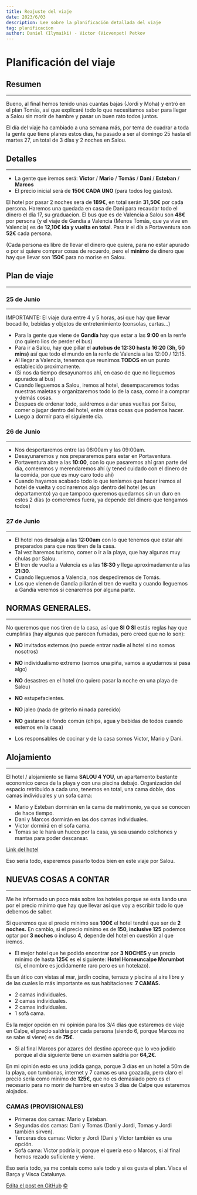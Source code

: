 ```yaml
---
title: Reajuste del viaje
date: 2023/6/03
description: Lee sobre la planificación detallada del viaje
tag: planificacion
author: Daniel (Ilymaiki) - Victor (Vicvenpet) Petkov
---
```


# Planificación del viaje

## Resumen
---

Bueno, al final hemos tenido unas cuantas bajas (Jordi y Moha) y entró en el plan Tomás, así que explicaré todo lo que necesitamos saber para llegar a Salou sin morir de hambre y pasar un buen rato todos juntos.

El día del viaje ha cambiado a una semana más, por tema de cuadrar a toda la gente que tiene planes estos días, ha pasado a ser al domingo 25 hasta el martes 27, un total de 3 días y 2 noches en Salou.

## Detalles
---

- La gente que iremos será: **Victor** / **Mario** / **Tomás** / **Dani** / **Esteban** / **Marcos**
- El precio inicial será de **150€ CADA UNO** (para todos log gastos).

El hotel por pasar 2 noches será de **189€**, en total serán **31,50€** por cada persona. Haremos una quedada en casa de Dani para recaudar todo el dinero el día 17, su graduacion.
El bus que es de Valencia a Salou son **48€** por persona (y el viaje de Gandía a Valencia (Menos Tomás, que ya vive en Valencia) es de **12,10€ ida y vuelta en total**.
Para ir el día a Portaventura son **52€** cada persona.

(Cada persona es libre de llevar el dinero que quiera, para no estar apurado o por si quiere comprar cosas de recuerdo, pero el **minimo** de dinero que hay que llevar son **150€** para no morise en Salou.

## Plan de viaje
---
### 25 de Junio
---

IMPORTANTE: El viaje dura entre 4 y 5 horas, así que hay que llevar bocadillo, bebidas y objetos de entretenimiento (consolas, cartas...)

- Para la gente que viene de **Gandía** hay que estar a las **9:00** en la renfe (no quiero lios de perder el bus)
- Para ir a Salou, hay que pillar el **autobus de 12:30 hasta 16:20 (3h, 50 mins)** así que todo el mundo en la renfe de Valencia a las 12:00 / 12:15.
- Al llegar a Valencia, tenemos que reunirnos **TODOS** en un punto establecido proximamente.
- (Si nos da tiempo desayunamos ahí, en caso de que no lleguemos apurados al bus)
- Cuando lleguemos a Salou, iremos al hotel, desempacaremos todas nuestras maletas y organizaremos todo lo de la casa, como ir a comprar y demás cosas.
- Despues de ordenar todo, saldremos a dar unas vueltas por Salou, comer o jugar dentro del hotel, entre otras cosas que podemos hacer.
- Luego a dormir para el siguiente día.

### 26 de Junio
---

- Nos despertaremos entre las 08:00am y las 09:00am.
- Desayunaremos y nos prepararemos para estar en Portaventura.
- Portaventura abre a las **10:00**, con lo que pasaremos ahí gran parte del día, comeremos y merendaremos ahí (y tened cuidado con el dinero de la comida, por que es muy caro todo ahí)
- Cuando hayamos acabado todo lo que teníamos que hacer iremos al hotel de vuelta y cocinaremos algo dentro del hotel (es un departamento) ya que tampoco queremos quedarnos sin un duro en estos 2 días (o comeremos fuera, ya depende del dinero que tengamos todos)

### 27 de Junio
---

- El hotel nos desaloja a las **12:00am** con lo que tenemos que estar ahí preparados para que nos tiren de la casa.
- Tal vez haremos turismo, comer o ir a la playa, que hay algunas muy chulas por Salou.
- El tren de vuelta a Valencia es a las **18:30** y llega aproximadamente a las **21:30**.
- Cuando lleguemos a Valencia, nos despediremos de Tomás.
- Los que vienen de Gandía pillarán el tren de vuelta y cuando lleguemos a Gandía veremos si cenaremos por alguna parte.

## NORMAS GENERALES.
---

No queremos que nos tiren de la casa, así que **SI O SI** estás reglas hay que cumplirlas (hay algunas que parecen fumadas, pero creed que no lo son):

- **NO** invitados externos (no puede entrar nadie al hotel si no somos nosotros)
- **NO** individualismo extremo (somos una piña, vamos a ayudarnos si pasa algo)
- **NO** desastres en el hotel (no quiero pasar la noche en una playa de Salou)
- **NO** estupefacientes.
- **NO** jaleo (nada de griterio ni nada parecido)
- **NO** gastarse el fondo común (chips, agua y bebidas de todos cuando estemos en la casa)

- Los responsables de cocinar y de la casa somos Victor, Mario y Dani.

## Alojamiento
---

El hotel / alojamiento se llama **SALOU 4 YOU**, un apartamento bastante economico cerca de la playa y con una piscina debajo.
Organización del espacio retribuido a cada uno, tenemos en total, una cama doble, dos camas individuales y un sofa cama:

- Mario y Esteban dormirán en la cama de matrimonio, ya que se conocen de hace tiempo.
- Dani y Marcos dormirán en las dos camas individuales.
- Victor dormirá en el sofa cama.
- Tomas se le hará un hueco por la casa, ya sea usando colchones y mantas para poder descansar.

[Link del hotel](https://www.booking.com/hotel/es/salou-apartamentos-4-you.es.html?aid=311090&label=hotel-92495-es-5jjTdOUVlwpLEdo9oRARWQS161726684054%253Apl%253Ata%253Ap1%253Ap2%253Aac%253Aap%253Aneg%253Afi%253Atikwd-1796246675%253Alp9049247%253Ali%253Adec%253Adm%253Appccp%253DUmFuZG9tSVYkc2RlIyh9YcGt_tphEo8pawEozW2KQ80&all_sr_blocks=642071211_335009542_6_0_0;checkin=2023-06-25;checkout=2023-06-27;dest_id=-400284;dest_type=city;dist=0;group_adults=6;group_children=0;hapos=1;highlighted_blocks=642071211_335009542_6_0_0;hpos=1;matching_block_id=642071211_335009542_6_0_0;no_rooms=2;req_adults=6;req_children=0;room1=A%2CA%2CA;room2=A%2CA%2CA;sb_price_type=total;sr_order=popularity;sr_pri_blocks=642071211_335009542_6_0_0__17520;srepoch=1686235374;srpvid=a8c8677648c400b8;type=total;ucfs=1&#hotelTmpl)

Eso sería todo, esperemos pasarlo todos bien en este viaje por Salou.

## NUEVAS COSAS A CONTAR
---

Me he informado un poco más sobre los hoteles porque se esta liando una por el precio minimo que hay que llevar así que voy a escribir todo lo que debemos de saber.

Si queremos que el precio minimo sea **100€** el hotel tendrá que ser de **2 noches.**
En cambio, si el precio minimo es de **150, inclusive 125** podemos optar por **3 noches** o incluso **4**, depende del hotel en cuestión al que iremos.

- El mejor hotel que he podido encontrar por **3 NOCHES** y un precio minimo de hasta **125€** es el siguiente: **Hotel Homeuncalpe Morumbot** (si, el nombre es jodidamente raro pero es un hotelazo).

Es un ático con vistas al mar, jardín cocina, terraza y piscina al aire libre y de las cuales lo más importante es sus habitaciones: **7 CAMAS.**

- 2 camas individuales.
- 2 camas individuales.
- 2 camas individuales.
- 1 sofá cama.

Es la mejor opción en mi opinión para los 3/4 días que estaremos de viaje en Calpe, el precio saldría por cada persona (siendo 6, porque Marcos no se sabe si viene) es de **75€**.
- Si al final Marcos por azares del destino aparece que lo veo jodido porque al día siguiente tiene un examén saldría por **64,2€**.

En mi opinión esto es una jodida ganga, porque 3 días en un hotel a 50m de la playa, con tumbonas, internet y 7 camas es una goazada, pero claro el precio sería como minimo de **125€**, que no es demasiado pero es el necesario para no morir de hambre en estos 3 días de Calpe que estaremos alojados.

### CAMAS (PROVISIONALES)

- Primeras dos camas: Mario y Esteban.
- Segundas dos camas: Dani y Tomas (Dani y Jordi, Tomas y Jordi también sirven).
- Terceras dos camas: Victor y Jordi (Dani y Victor también es una opción.
- Sofá cama: Victor podría ir, porque el quería eso o Marcos, si al final hemos rezado suficiente y viene.

Eso sería todo, ya me contais como sale todo y si os gusta el plan.
Visca el Barça y Visca Catalunya.



[Edita el post en GitHub](https://github.com/vicvenpet/itinerario/edit/master/pages/posts/pages2.md)
<a class="top-link hide" href="#copyright">©</a>
<a name="copyright"></a>
